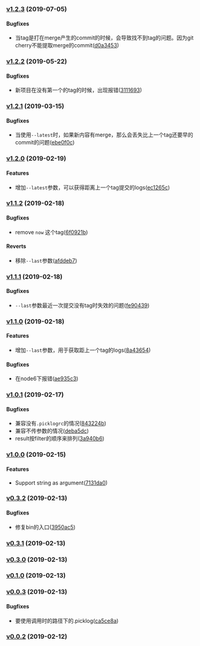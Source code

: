 ### [v1.2.3](https://BearJ@github.com/BearJ/picklog/compare/v1.2.2...v1.2.3) (2019-07-05)

#### Bugfixes
* 当tag是打在merge产生的commit的时候，会导致找不到tag的问题。因为git cherry不能提取merge的commit([d0a3453](https://BearJ@github.com/BearJ/picklog/commit/d0a3453))



### [v1.2.2](https://BearJ@github.com/BearJ/picklog/compare/v1.2.1...v1.2.2) (2019-05-22)

#### Bugfixes
* 新项目在没有第一个的tag的时候，出现报错([3111693](https://BearJ@github.com/BearJ/picklog/commit/3111693))



### [v1.2.1](https://BearJ@github.com/BearJ/picklog/compare/v1.2.0...v1.2.1) (2019-03-15)

#### Bugfixes
* 当使用`--latest`时，如果新内容有merge，那么会丢失比上一个tag还要早的commit的问题([ebe0f0c](https://BearJ@github.com/BearJ/picklog/commit/ebe0f0c))



### [v1.2.0](https://BearJ@github.com/BearJ/picklog/compare/v1.1.2...v1.2.0) (2019-02-19)

#### Features
* 增加`--latest`参数，可以获得距离上一个tag提交的logs([ec1265c](https://BearJ@github.com/BearJ/picklog/commit/ec1265c))



### [v1.1.2](https://BearJ@github.com/BearJ/picklog/compare/v1.1.1...v1.1.2) (2019-02-18)

#### Bugfixes
* remove `now` 这个tag([6f0921b](https://BearJ@github.com/BearJ/picklog/commit/6f0921b))

#### Reverts
* 移除`--last`参数([afddeb7](https://BearJ@github.com/BearJ/picklog/commit/afddeb7))



### [v1.1.1](https://BearJ@github.com/BearJ/picklog/compare/v1.1.0...v1.1.1) (2019-02-18)

#### Bugfixes
* `--last`参数最近一次提交没有tag时失效的问题([fe90439](https://BearJ@github.com/BearJ/picklog/commit/fe90439))



### [v1.1.0](https://BearJ@github.com/BearJ/picklog/compare/v1.0.1...v1.1.0) (2019-02-18)

#### Features
* 增加`--last`参数，用于获取距上一个tag的logs([8a43654](https://BearJ@github.com/BearJ/picklog/commit/8a43654))

#### Bugfixes
* 在node6下报错([ae935c3](https://BearJ@github.com/BearJ/picklog/commit/ae935c3))



### [v1.0.1](https://BearJ@github.com/BearJ/picklog/compare/v1.0.0...v1.0.1) (2019-02-17)

#### Bugfixes
* 兼容没有`.picklogrc`的情况([843224b](https://BearJ@github.com/BearJ/picklog/commit/843224b))
* 兼容不传参数的情况([deba5dc](https://BearJ@github.com/BearJ/picklog/commit/deba5dc))
* result按filter的顺序来排列([3a940b6](https://BearJ@github.com/BearJ/picklog/commit/3a940b6))



### [v1.0.0](https://BearJ@github.com/BearJ/picklog/compare/v0.3.2...v1.0.0) (2019-02-15)

#### Features
* Support string as argument([7131da0](https://BearJ@github.com/BearJ/picklog/commit/7131da0))



### [v0.3.2](https://BearJ@github.com/BearJ/picklog/compare/v0.3.1...v0.3.2) (2019-02-13)

#### Bugfixes
* 修复bin的入口([3950ac5](https://BearJ@github.com/BearJ/picklog/commit/3950ac5))



### [v0.3.1](https://BearJ@github.com/BearJ/picklog/compare/v0.3.0...v0.3.1) (2019-02-13)



### [v0.3.0](https://BearJ@github.com/BearJ/picklog/compare/v0.1.0...v0.3.0) (2019-02-13)



### [v0.1.0](https://BearJ@github.com/BearJ/picklog/compare/v0.0.3...v0.1.0) (2019-02-13)



### [v0.0.3](https://BearJ@github.com/BearJ/picklog/compare/v0.0.2...v0.0.3) (2019-02-13)

#### Bugfixes
* 要使用调用时的路径下的.picklog([ca5ce8a](https://BearJ@github.com/BearJ/picklog/commit/ca5ce8a))



### [v0.0.2](https://BearJ@github.com/BearJ/picklog/compare/77ef029...v0.0.2) (2019-02-12)




